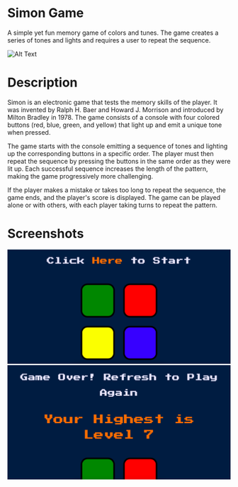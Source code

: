 # Simon Game
A simple yet fun memory game of colors and tunes. The game creates a series of tones and lights and requires a user to repeat the sequence.

![Alt Text](https://media.tenor.com/ycdDSoL0bNoAAAAC/simon.gif)

# Description
Simon is an electronic game that tests the memory skills of the player. It was invented by Ralph H. Baer and Howard J. Morrison and introduced by Milton Bradley in 1978. The game consists of a console with four colored buttons (red, blue, green, and yellow) that light up and emit a unique tone when pressed.

The game starts with the console emitting a sequence of tones and lighting up the corresponding buttons in a specific order. The player must then repeat the sequence by pressing the buttons in the same order as they were lit up. Each successful sequence increases the length of the pattern, making the game progressively more challenging.

If the player makes a mistake or takes too long to repeat the sequence, the game ends, and the player's score is displayed. The game can be played alone or with others, with each player taking turns to repeat the pattern.

# Screenshots
<img src="gameplay1.png">
<img src="gameplay2.png">

